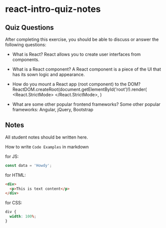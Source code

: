 # react-intro-quiz-notes

## Quiz Questions

After completing this exercise, you should be able to discuss or answer the following questions:

- What is React?
  React allows you to create user interfaces from components.

- What is a React component?
  A React component is a piece of the UI that has its sown logic and appearance.

- How do you mount a React app (root component) to the DOM?
  ReactDOM.createRoot(document.getElementById('root')!).render(
  <React.StrictMode>
  <App />
  </React.StrictMode>,
  )

- What are some other popular frontend frameworks?
  Some other popular frameworks: Angular, jQuery, Bootstrap

## Notes

All student notes should be written here.

How to write `Code Examples` in markdown

for JS:

```javascript
const data = 'Howdy';
```

for HTML:

```html
<div>
  <p>This is text content</p>
</div>
```

for CSS:

```css
div {
  width: 100%;
}
```
